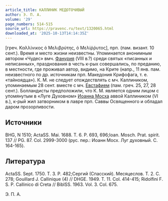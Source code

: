 ```yaml
---
article_title: КАЛЛИНИК МЕДОТОЧИВЫЙ
author: Э. П. А.
volume: '29'
page_numbers: 514-515
source_url: https://pravenc.ru/text/1320065.html
downloaded_at: '2025-10-13T14:14:35Z'
---
```


[греч. Καλλίνικος ὁ Μελιβρύτης, ὁ Μελίῤῥυτος], прп. (пам. визант. 10 сент.). Время и место жизни неизвестны. Упоминается анонимным автором «Чудес» вмч. [Фанурия](https://pravenc.ru/text/Фанурия.html) (VIII в.?) среди святых «писанных и неписанных», празднования в честь к-рых совершались, по преданию, в местности, где проживал автор, видимо, на Крите (напр., 11 янв. пам. неизвестного по др. источникам прп. Македония Крифофага, т. е. «тайноядца»). К. М. не следует отождествлять с мч. Каллиником, упоминаемым 28 сент. вместе с мч. [Евстафием](https://pravenc.ru/text/Евстафием.html) (пам. греч. 25, 27, 28 сент.). Болландисты предположили, что К. М. является одним лицом с упомянутым в «Луге Духовном» [Иоанна Мосха](<https://pravenc.ru/text/Иоанн Мосх.html>) аввой Каллиником (VI в.), к-рый жил затворником в лавре прп. Саввы Освященного и обладал даром прозорливости.

## Источники

BHG, N 1510; ActaSS. Mai. 1688. T. 6. P. 693, 696;Ioan. Mosch. Prat. spirit. 137 // PG. 87. Col. 2999-3000 (рус. пер.: Иоанн Мосх. Луг духовный. С. 164-165).

## Литература

ActaSS. Sept. 1750. Т. 3. Р. 482;Сергий (Спасский). Месяцеслов. Т. 2. С. 278; Gouillard J. Callinique (4) // DHGE. 1949. T. 11. Col. 414-415; Ridolfini F. S. P. Callinico di Creta // BiblSS. 1963. Vol. 3. Col. 675.

Э. П. А.
